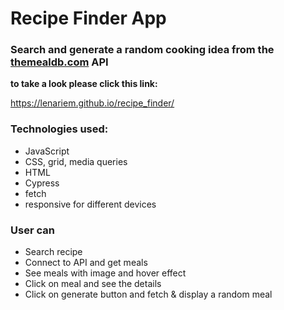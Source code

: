 # Recipe Finder App

### Search and generate a random cooking idea from the [themealdb.com](www.themealdb.com) API

**to take a look please click this link:** 

https://lenariem.github.io/recipe_finder/

### Technologies used: 
* JavaScript
* CSS, grid, media queries
* HTML
* Cypress
* fetch
* responsive for different devices

### User can
- Search recipe
- Connect to API and get meals
- See meals with image and hover effect
- Click on meal and see the details
- Click on generate button and fetch & display a random meal